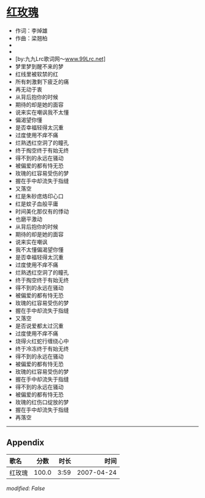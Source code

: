 # [红玫瑰](https://music.163.com/song?id=65533)

* 作词：李焯雄
* 作曲：梁翘柏
*
*
* [by:九九Lrc歌词网～www.99Lrc.net]
* 梦里梦到醒不来的梦
* 红线里被软禁的红
* 所有刺激剩下疲乏的痛
* 再无动于衷
* 从背后抱你的时候
* 期待的却是她的面容
* 说来实在嘲讽我不太懂
* 偏渴望你懂
* 是否幸福轻得太沉重
* 过度使用不痒不痛
* 烂熟透红空洞了的瞳孔
* 终于掏空终于有始无终
* 得不到的永远在骚动
* 被偏爱的都有恃无恐
* 玫瑰的红容易受伤的梦
* 握在手中却流失于指缝
* 又落空
* 红是朱砂痣烙印心口
* 红是蚊子血般平庸
* 时间美化那仅有的悸动
* 也磨平激动
* 从背后抱你的时候
* 期待的却是她的面容
* 说来实在嘲讽
* 我不太懂偏渴望你懂
* 是否幸福轻得太沉重
* 过度使用不痒不痛
* 烂熟透红空洞了的瞳孔
* 终于掏空终于有始无终
* 得不到的永远在骚动
* 被偏爱的都有恃无恐
* 玫瑰的红容易受伤的梦
* 握在手中却流失于指缝
* 又落空
* 是否说爱都太过沉重
* 过度使用不痒不痛
* 烧得火红蛇行缠绕心中
* 终于冷冻终于有始无终
* 得不到的永远在骚动
* 被偏爱的都有恃无恐
* 玫瑰的红容易受伤的梦
* 握在手中却流失于指缝
* 得不到的永远在骚动
* 被偏爱的都有恃无恐
* 玫瑰的红伤口绽放的梦
* 握在手中却流失于指缝
* 再落空


---

## Appendix

|歌名|分数|时长|时间|
|:---|:---:|---:|---:|
|红玫瑰|100.0|3:59|2007-04-24

*modified: False*
